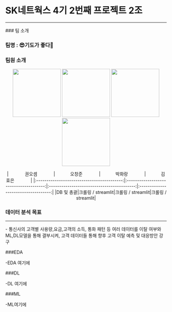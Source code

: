 # SK네트웍스 4기 2번째 프로젝트 2조
<hr>
### 팀 소개

### 팀명 : 😎기도가 좋다🙏

### 팀원 소개
<p align="center">
        <img src="https://avatars.githubusercontent.com/말랑곰" width="150" height="150"/>
        <img src="https://avatars.githubusercontent.com/sunblockisneeded" width="150" height="150"/>
        <img src="https://avatars.githubusercontent.com/말랑곰" width="150" height="150"/>
        <img src="https://avatars.githubusercontent.com/말랑곰" width="150" height="150"/>
        
  
<div align="center">
|   &nbsp;&nbsp; &nbsp; &nbsp; &nbsp;  &nbsp;  &nbsp;권오셈 &nbsp;&nbsp; &nbsp;&nbsp; &nbsp;  &nbsp;  &nbsp;    |      &nbsp;&nbsp; &nbsp;&nbsp; &nbsp;  &nbsp;  &nbsp;오창준  &nbsp;&nbsp; &nbsp;&nbsp; &nbsp;  &nbsp;  &nbsp;    |      &nbsp;&nbsp; &nbsp;&nbsp; &nbsp;  &nbsp;  &nbsp;박화랑  &nbsp;&nbsp; &nbsp;&nbsp; &nbsp;  &nbsp;  &nbsp;    |     &nbsp;&nbsp; &nbsp;&nbsp; &nbsp;  &nbsp;  &nbsp;김효은  &nbsp;&nbsp; &nbsp;&nbsp; &nbsp;  &nbsp;  &nbsp;   | 
|:------------------------------------------:|:--------------------------------------:|:------------------------------------------:|:-----------------------------------:|
|DB 및 총괄|크롤링 / streamlit|크롤링 / streamlit|크롤링 / streamlit|
</div>

### 데이터 분석 목표
>
<hr>
- 통신사의 고객별 사용량,요금,고객의 소득, 통화 패턴 등 여러 데이터를 이탈 여부와 ML,DL모델을 통해 결부시켜, 고객 데이터들 통해 향후 고객 이탈 예측 및 대응방안 강구


###EDA

-EDA 여기에

###DL

-DL 여기에


###ML

-ML여기에

